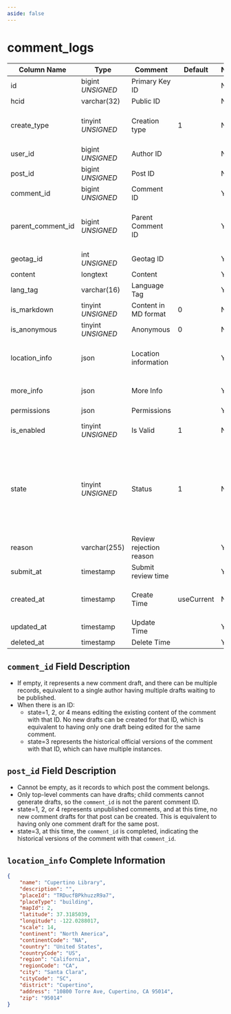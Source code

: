 ```yaml
---
aside: false
---
```


# comment_logs

| Column Name | Type | Comment | Default | Null | Remark |
| --- | --- | --- | --- | --- | --- |
| id | bigint *UNSIGNED* | Primary Key ID | | NO | Auto Increment |
| hcid | varchar(32) | Public ID |  | NO | **Unique** |
| create_type | tinyint *UNSIGNED* | Creation type | 1 | NO | 1.Quick creation / 2.Editor creation / 3.Recovered from post |
| user_id | bigint *UNSIGNED* | Author ID |  | NO | Related field [users->id](../users/users.md) |
| post_id | bigint *UNSIGNED* | Post ID |  | NO | Related field [posts->id](posts.md) |
| comment_id | bigint *UNSIGNED* | Comment ID |  | YES | Related field [comments->id](comments.md) |
| parent_comment_id | bigint *UNSIGNED* | Parent Comment ID |  | YES | Related field [comments->id](comments.md)<br>Empty means a top-level comment |
| geotag_id | int *UNSIGNED* | Geotag ID |  | YES | Related field [geotags->id](geotags.md) |
| content | longtext | Content |  | YES | Full content |
| lang_tag | varchar(16) | Language Tag |  | YES |  |
| is_markdown | tinyint *UNSIGNED* | Content in MD format | 0 | NO | 0.No / 1.Yes |
| is_anonymous | tinyint *UNSIGNED* | Anonymous | 0 | NO | 0.No / 1.Yes |
| location_info | json | Location information |  | YES | Empty means not creating or clearing when modifying |
| more_info | json | More Info |  | YES | E.g. publisher IP location name, device name, etc. |
| permissions | json | Permissions |  | YES |  |
| is_enabled | tinyint *UNSIGNED* | Is Valid | 1 | NO | 0.Invalid (visible only to yourself) / 1.Valid |
| state | tinyint *UNSIGNED* | Status | 1 | NO | 1.Unpublished (Draft)<br>2.Published (Under review)<br>3.Published (Approved and archived)<br>4.Published (Rejected, back to draft status) |
| reason | varchar(255) | Review rejection reason |  | YES | Used when rejected in review |
| submit_at | timestamp | Submit review time |  | YES |  |
| created_at | timestamp | Create Time | useCurrent | NO | For example, MySQL defaults to `CURRENT_TIMESTAMP` |
| updated_at | timestamp | Update Time |  | YES |  |
| deleted_at | timestamp | Delete Time |  | YES |  |

## `comment_id` Field Description

- If empty, it represents a new comment draft, and there can be multiple records, equivalent to a single author having multiple drafts waiting to be published.
- When there is an ID:
    - state=1, 2, or 4 means editing the existing content of the comment with that ID. No new drafts can be created for that ID, which is equivalent to having only one draft being edited for the same comment.
    - state=3 represents the historical official versions of the comment with that ID, which can have multiple instances.

## `post_id` Field Description

- Cannot be empty, as it records to which post the comment belongs.
- Only top-level comments can have drafts; child comments cannot generate drafts, so the `comment_id` is not the parent comment ID.
- state=1, 2, or 4 represents unpublished comments, and at this time, no new comment drafts for that post can be created. This is equivalent to having only one comment draft for the same post.
- state=3, at this time, the `comment_id` is completed, indicating the historical versions of the comment with that `comment_id`.

## `location_info` Complete Information

```json
{
    "name": "Cupertino Library",
    "description": "",
    "placeId": "TRDucfBPkhuzzR9a7",
    "placeType": "building",
    "mapId": 2,
    "latitude": 37.3185039,
    "longitude": -122.0288017,
    "scale": 14,
    "continent": "North America",
    "continentCode": "NA",
    "country": "United States",
    "countryCode": "US",
    "region": "California",
    "regionCode": "CA",
    "city": "Santa Clara",
    "cityCode": "SC",
    "district": "Cupertino",
    "address": "10800 Torre Ave, Cupertino, CA 95014",
    "zip": "95014"
}
```
